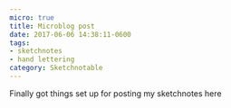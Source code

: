 ```yaml
---
micro: true
title: Microblog post
date: 2017-06-06 14:38:11-0600
tags:
- sketchnotes
- hand lettering
category: Sketchnotable
---
```


Finally got things set up for posting my sketchnotes here 